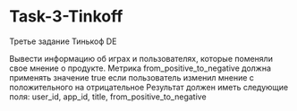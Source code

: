# Task-3-Tinkoff
Третье задание Тинькоф DE

Вывести информацию об играх и пользователях, которые поменяли свое мнение о продукте.
Метрика from_positive_to_negative должна применять значение true если пользователь изменил мнение с положительного на отрицательное
Результат должен иметь следующие поля:
user_id, app_id, title, from_positive_to_negative
